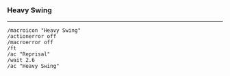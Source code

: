 ### Heavy Swing
---
```
/macroicon "Heavy Swing"  
/actionerror off  
/macroerror off  
/ft  
/ac "Reprisal"  
/wait 2.6
/ac "Heavy Swing"  
```